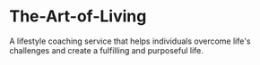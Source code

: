 # The-Art-of-Living
A lifestyle coaching service that helps individuals overcome life's challenges and create a fulfilling and purposeful life.
